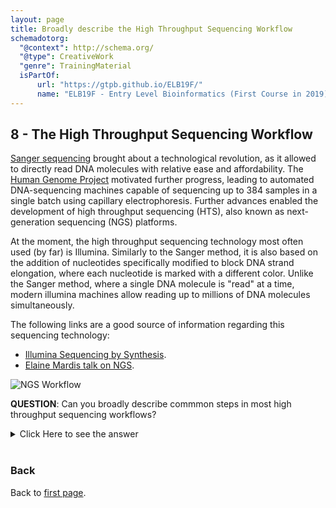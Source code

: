 ```yaml
---
layout: page
title: Broadly describe the High Throughput Sequencing Workflow
schemadotorg:
  "@context": http://schema.org/
  "@type": CreativeWork
  "genre": TrainingMaterial
  isPartOf:
      url: "https://gtpb.github.io/ELB19F/"
      name: "ELB19F - Entry Level Bioinformatics (First Course in 2019)"
---
```


## <a id="L08">8 - The High Throughput Sequencing Workflow</a>

[Sanger sequencing](https://en.wikipedia.org/wiki/Sanger_sequencing) brought about a technological revolution, as it allowed to directly read DNA molecules with relative ease and affordability. The [Human Genome Project](https://en.wikipedia.org/wiki/Human_Genome_Project) motivated further progress, leading to automated DNA-sequencing machines capable of sequencing up to 384 samples in a single batch using capillary electrophoresis. Further advances enabled the development of high throughput sequencing (HTS), also known as next-generation sequencing (NGS) platforms.

At the moment, the high throughput sequencing technology most often used (by far) is Illumina. Similarly to the Sanger method, it is also based on the addition of nucleotides specifically modified to block DNA strand elongation, where each nucleotide is marked with a different color. Unlike the Sanger method, where a single DNA molecule is "read" at a time, modern illumina machines allow reading up to millions of DNA molecules simultaneously.  

The following links are a good source of information regarding this sequencing technology:
* [Illumina Sequencing by Synthesis](https://www.youtube.com/watch?&v=fCd6B5HRaZ8).
* [Elaine Mardis talk on NGS](https://www.youtube.com/watch?v=v1DbcJD4Ry0).

![NGS Workflow](./Images/L08/NGSworkflow.jpg)

**QUESTION**: Can you broadly describe commmon steps in most high throughput sequencing workflows?
<details><summary>Click Here to see the answer</summary><p>
<ul>
  <li>Extraction and purification of the DNA template (even RNA must usually be converted to cDNA)</li>

  <li>Fragmentation of the DNA template (into a size range that can be accommodated by the machine)</li>

  <li>Attachment of sequencing tags (to enable reading by the machine)</li>

  <li>Amplification of signal (usually trough PCR, often already in the machine)</li>

  <li>Reading of signal and conversion into nucleotide bases</li>

</ul></p></details>
<br/>


### Back

Back to [first page](../index.md).
